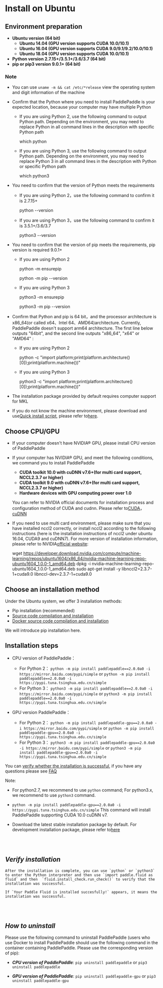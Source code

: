 # **Install on Ubuntu**

## Environment preparation

* **Ubuntu version (64 bit)**
    * **Ubuntu 14.04 (GPU version supports CUDA 10.0/10.1)**
    * **Ubuntu 16.04 (GPU version supports CUDA 9.0/9.1/9.2/10.0/10.1)**
    * **Ubuntu 18.04 (GPU version supports CUDA 10.0/10.1)**
* **Python version 2.7.15+/3.5.1+/3.6/3.7 (64 bit)**
* **pip or pip3 version 9.0.1+ (64 bit)**

### Note


* You can use `uname -m && cat /etc/*release` view the operating system and digit information of the machine
* Confirm that the Python where you need to install PaddlePaddle is your expected location, because your computer may have multiple Python

    * If you are using Python 2, use the following command to output Python path. Depending on the environment, you may need to replace Python in all command lines in the description with specific Python path

        which python

    * If you are using Python 3, use the following command to output Python path. Depending on the environment, you may need to replace Python 3 in all command lines in the description with Python or specific Python path

        which python3

* You need to confirm that the version of Python meets the requirements
    * If you are using Python 2，use the following command to confirm it is 2.7.15+

        python --version

    * If you are using Python 3，use the following command to confirm it is 3.5.1+/3.6/3.7

        python3 --version

* You need to confirm that the version of pip meets the requirements, pip version is required 9.0.1+

    * If you are using Python 2

        python -m ensurepip

        python -m pip --version

    * If you are using Python 3

        python3 -m ensurepip

        python3 -m pip --version

* Confirm that Python and pip is 64 bit，and the processor architecture is x86_64(or called x64、Intel 64、AMD64)architecture. Currently, PaddlePaddle doesn't support arm64 architecture. The first line below outputs "64bit", and the second line outputs "x86_64", "x64" or "AMD64" :

    * If you are using Python 2

        python -c "import platform;print(platform.architecture()[0]);print(platform.machine())"

    * If you are using Python 3

        python3 -c "import platform;print(platform.architecture()[0]);print(platform.machine())"

* The installation package provided by default requires computer support for MKL
* If you do not know the machine environment, please download and use[Quick install script](https://fast-install.bj.bcebos.com/fast_install.sh), please refer to[here](https://github.com/PaddlePaddle/FluidDoc/tree/develop/doc/fluid/install/install_script.md).

## Choose CPU/GPU

* If your computer doesn't have NVIDIA® GPU, please install CPU version of PaddlePaddle

* If your computer has NVIDIA® GPU, and meet the following conditions, we command you to install PaddlePaddle
    * **CUDA toolkit 10.0 with cuDNN v7.6+(for multi card support, NCCL2.3.7 or higher)**
    * **CUDA toolkit 9.0 with cuDNN v7.6+(for multi card support, NCCL2.3.7 or higher)**
    * **Hardware devices with GPU computing power over 1.0**


    You can refer to NVIDIA official documents for installation process and configuration method of CUDA and cudnn. Please refer to[CUDA](https://docs.nvidia.com/cuda/cuda-installation-guide-linux/)，[cuDNN](https://docs.nvidia.com/deeplearning/sdk/cudnn-install/)

* If you need to use multi card environment, please make sure that you have installed nccl2 correctly, or install nccl2 according to the following instructions (here is the installation instructions of nccl2 under ubuntu 16.04, CUDA9 and cuDNN7). For more version of installation information, please refer to NVIDIA[official website](https://developer.nvidia.com/nccl):


    wget https://developer.download.nvidia.com/compute/machine-learning/repos/ubuntu1604/x86_64/nvidia-machine-learning-repo-ubuntu1604_1.0.0-1_amd64.deb
    dpkg -i nvidia-machine-learning-repo-ubuntu1604_1.0.0-1_amd64.deb
    sudo apt-get install -y libnccl2=2.3.7-1+cuda9.0 libnccl-dev=2.3.7-1+cuda9.0



## Choose an installation method

Under the Ubuntu system, we offer 3 installation methods:

* Pip installation (recommended)
* [Source code compilation and installation](./compile/compile_Ubuntu.html#ubt_source)
* [Docker source code compilation and installation](./compile/compile_Ubuntu.html#ubt_docker)

We will introduce pip installation here.

## Installation steps

* CPU version of PaddlePaddle：
  * For Python 2： `python -m pip install paddlepaddle==2.0.0a0 -i https://mirror.baidu.com/pypi/simple` or `python -m pip install paddlepaddle==2.0.0a0 -i https://pypi.tuna.tsinghua.edu.cn/simple`
  * For Python 3： `python3 -m pip install paddlepaddle==2.0.0a0 -i https://mirror.baidu.com/pypi/simple` or `python3 -m pip install paddlepaddle==2.0.0a0 -i https://pypi.tuna.tsinghua.edu.cn/simple`

* GPU version PaddlePaddle：
  * For Python 2： `python -m pip install paddlepaddle-gpu==2.0.0a0 -i https://mirror.baidu.com/pypi/simple` or `python -m pip install paddlepaddle-gpu==2.0.0a0 -i https://pypi.tuna.tsinghua.edu.cn/simple`
  * For Python 3： `python3 -m pip install paddlepaddle-gpu==2.0.0a0 -i https://mirror.baidu.com/pypi/simple` or `python3 -m pip install paddlepaddle-gpu==2.0.0a0 -i https://pypi.tuna.tsinghua.edu.cn/simple`

You can [verify whether the installation is successful](#check), if you have any questions please see [FAQ](./FAQ.html)

Note:

* For python2.7, we recommend to use `python` command; For python3.x, we recommend to use `python3` command.

* `python -m pip install paddlepaddle-gpu==2.0.0a0 -i https://pypi.tuna.tsinghua.edu.cn/simple` This command will install PaddlePaddle supporting CUDA 10.0 cuDNN v7.


* Download the latest stable installation package by default. For development installation package, please refer to[here](./Tables.html#ciwhls)

<a name="check"></a>
<br/><br/>
## ***Verify installation***

    After the installation is complete, you can use `python` or `python3` to enter the Python interpreter and then use `import paddle.fluid as fluid` and then  `fluid.install_check.run_check()` to verify that the installation was successful.

    If `Your Paddle Fluid is installed succesfully!` appears, it means the installation was successful.

<br/><br/>
## ***How to uninstall***

Please use the following command to uninstall PaddlePaddle (users who use Docker to install PaddlePaddle should use the following command in the container containing PaddlePaddle. Please use the corresponding version of pip):

* ***CPU version of PaddlePaddle***: `pip uninstall paddlepaddle` or `pip3 uninstall paddlepaddle`

- ***GPU version of PaddlePaddle***: `pip uninstall paddlepaddle-gpu` or `pip3 uninstall paddlepaddle-gpu`
